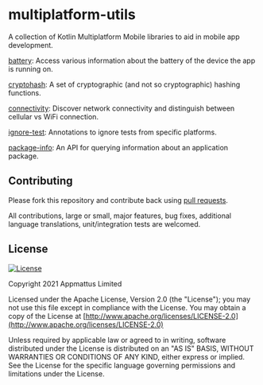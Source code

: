 # multiplatform-utils

A collection of Kotlin Multiplatform Mobile libraries to aid in mobile app
development.

[battery](battery/README.md): Access various information about the battery of
the device the app is running on.

[cryptohash](https://github.com/appmattus/crypto/tree/main/cryptohash/): A set
of cryptographic (and not so cryptographic) hashing functions.

[connectivity](connectivity/README.md): Discover network connectivity and
distinguish between cellular vs WiFi connection.

[ignore-test](ignore-test/README.md): Annotations to ignore tests from
specific platforms.

[package-info](package-info/README.md): An API for querying information about
an application package.

## Contributing

Please fork this repository and contribute back using [pull requests](https://github.com/appmattus/multiplatform-utils/pulls).

All contributions, large or small, major features, bug fixes, additional
language translations, unit/integration tests are welcomed.

## License

[![License](https://img.shields.io/badge/License-Apache%202.0-blue.svg)](LICENSE)

Copyright 2021 Appmattus Limited

Licensed under the Apache License, Version 2.0 (the "License"); you may not use
this file except in compliance with the License. You may obtain a copy of the
License at [http://www.apache.org/licenses/LICENSE-2.0](http://www.apache.org/licenses/LICENSE-2.0)

Unless required by applicable law or agreed to in writing, software distributed
under the License is distributed on an "AS IS" BASIS, WITHOUT WARRANTIES OR
CONDITIONS OF ANY KIND, either express or implied. See the License for the
specific language governing permissions and limitations under the License.

